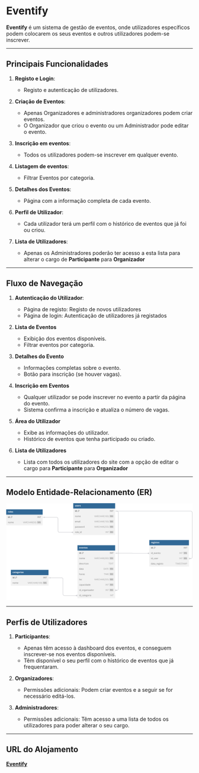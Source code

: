 # **Eventify**

**Eventify** é um sistema de gestão de eventos, onde utilizadores específicos podem colocarem os seus eventos e outros utilizadores podem-se inscrever.


---

## **Principais Funcionalidades**
1. **Registo e Login**:
   - Registo e autenticação de utilizadores.

2. **Criação de Eventos**:
   - Apenas Organizadores e administradores organizadores podem criar eventos.
   - O Organizador que criou o evento ou um Administrador pode editar o evento.

3. **Inscrição em eventos**:
   - Todos os utilizadores podem-se inscrever em qualquer evento.

4. **Listagem de eventos**:
   - Filtrar Eventos por categoria.

5. **Detalhes dos Eventos**:
   - Página com a informação completa de cada evento.

6. **Perfil de Utilizador**:
   - Cada utilizador terá um perfil com o histórico de eventos que já foi ou criou.

7. **Lista de Utilizadores**:
   - Apenas os Administradores poderão ter acesso a esta lista para alterar o cargo de **Participante** para **Organizador**
---

## **Fluxo de Navegação**

1. **Autenticação do Utilizador**:
   - Página de registo: Registo de novos utilizadores
   - Página de login: Autenticação de utilizadores já registados

2. **Lista de Eventos**
   - Exibição dos eventos disponíveis.
   - Filtrar eventos por categoria.

3. **Detalhes do Evento**
   - Informações completas sobre o evento.
   - Botão para inscrição (se houver vagas).

4. **Inscrição em Eventos**
   - Qualquer utilizador se pode inscrever no evento a partir da página do evento.
   - Sistema confirma a inscrição e atualiza o número de vagas.

5. **Área do Utilizador**
   - Exibe as informações do utilizador.
   - Histórico de eventos que tenha participado ou criado.

6. **Lista de Utilizadores**
   - Lista com todos os utilizadores do site com a opção de editar o cargo para **Participante** para **Organizador** 

---

## **Modelo Entidade-Relacionamento (ER)**
![Modelo ER](https://raw.githubusercontent.com/BernardoLF/Eventify/53950feb64235f429607d38d9a384343ca4b2363/Diagram.svg)

---

## **Perfis de Utilizadores**

1. **Participantes**:
   - Apenas têm acesso à dashboard dos eventos, e conseguem inscrever-se nos eventos disponíveis.
   - Têm disponível o seu perfil com o histórico de eventos que já frequentaram. 
   
2. **Organizadores**:
   - Permissões adicionais: Podem criar eventos e a seguir se for necessário editá-los.

3. **Administradores**:
   - Permissões adicionais: Têm acesso a uma lista de todos os utilizadores para poder alterar o seu cargo.

---

## **URL do Alojamento**

**[Eventify](http://bernardopedro.000.pe/)**